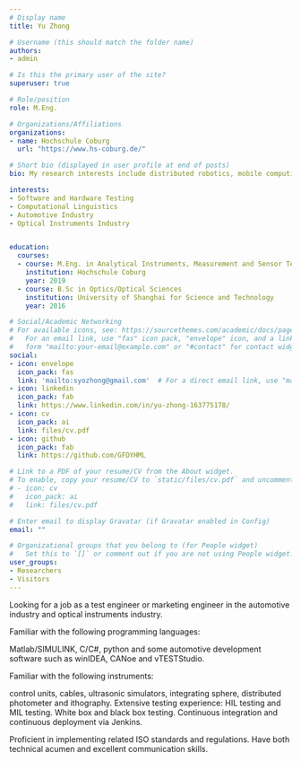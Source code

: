 ```yaml
---
# Display name
title: Yu Zhong

# Username (this should match the folder name)
authors:
- admin

# Is this the primary user of the site?
superuser: true

# Role/position
role: M.Eng.

# Organizations/Affiliations
organizations:
- name: Hochschule Coburg
  url: "https://www.hs-coburg.de/"

# Short bio (displayed in user profile at end of posts)
bio: My research interests include distributed robotics, mobile computing and programmable matter.

interests:
- Software and Hardware Testing
- Computational Linguistics
- Automotive Industry
- Optical Instruments Industry


education:
  courses:
  - course: M.Eng. in Analytical Instruments, Measurement and Sensor Technology 
    institution: Hochschule Coburg
    year: 2019
  - course: B.Sc in Optics/Optical Sciences
    institution: University of Shanghai for Science and Technology
    year: 2016

# Social/Academic Networking
# For available icons, see: https://sourcethemes.com/academic/docs/page-builder/#icons
#   For an email link, use "fas" icon pack, "envelope" icon, and a link in the
#   form "mailto:your-email@example.com" or "#contact" for contact widget.
social:
- icon: envelope
  icon_pack: fas
  link: 'mailto:syozhong@gmail.com'  # For a direct email link, use "mailto:syozhong@gmail.com".
- icon: linkedin
  icon_pack: fab
  link: https://www.linkedin.com/in/yu-zhong-163775178/
- icon: cv
  icon_pack: ai
  link: files/cv.pdf
- icon: github
  icon_pack: fab
  link: https://github.com/GFDYHML

# Link to a PDF of your resume/CV from the About widget.
# To enable, copy your resume/CV to `static/files/cv.pdf` and uncomment the lines below.
# - icon: cv
#   icon_pack: ai
#   link: files/cv.pdf

# Enter email to display Gravatar (if Gravatar enabled in Config)
email: ""

# Organizational groups that you belong to (for People widget)
#   Set this to `[]` or comment out if you are not using People widget.
user_groups:
- Researchers
- Visitors
---
```




Looking for a job as a test engineer or marketing engineer in the automotive industry and optical instruments industry. 

Familiar with the following programming languages: 

Matlab/SIMULINK, C/C#, python and some automotive development software such as winIDEA, CANoe and vTESTStudio. 

Familiar with the following instruments:

control units, cables, ultrasonic simulators, integrating sphere,	distributed photometer and ithography.
Extensive testing experience: HIL testing and MIL testing. White box and black box testing. Continuous integration and continuous deployment via Jenkins.


Proficient in implementing related ISO standards and regulations. Have both technical acumen and excellent communication skills.
